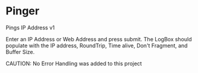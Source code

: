# Pinger
Pings IP Address v1

Enter an IP Address or Web Address and press submit. The LogBox should populate with the IP address, RoundTrip, Time alive, Don't Fragment, and Buffer Size. 

CAUTION: No Error Handling was added to this project
